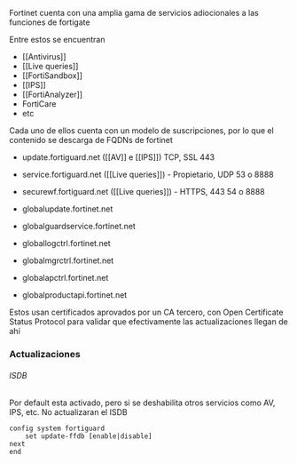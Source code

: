 Fortinet cuenta con una amplia gama de servicios adiocionales a las funciones de fortigate

Entre estos se encuentran 
- [[Antivirus]]
- [[Live queries]]
- [[FortiSandbox]]
- [[IPS]]
- [[FortiAnalyzer]]
- FortiCare
- etc

Cada uno de ellos cuenta con un modelo de suscripciones, por lo que el contenido se descarga de FQDNs de fortinet

- update.fortiguard.net ([[AV]] e [[IPS]]) TCP, SSL 443
- service.fortiguard.net ([[Live queries]]) - Propietario, UDP 53 o 8888 
- securewf.fortiguard.net ([[Live queries]]) - HTTPS, 443 54 o 8888

- globalupdate.fortinet.net 
- globalguardservice.fortinet.net
- globallogctrl.fortinet.net
- globalmgrctrl.fortinet.net
- globalapctrl.fortinet.net
- globalproductapi.fortinet.net

Estos usan certificados aprovados por un CA tercero, con Open Certificate Status Protocol para validar que efectivamente las actualizaciones llegan de ahí


### Actualizaciones
###### ISDB
Por default esta activado, pero si se deshabilita otros servicios como AV, IPS, etc. No actualizaran el ISDB
```
config system fortiguard
	set update-ffdb [enable|disable]
next
end
```